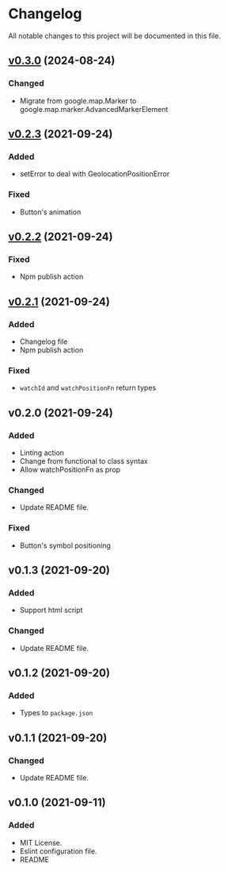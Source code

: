 # Changelog
All notable changes to this project will be documented in this file.

## [v0.3.0] (2024-08-24)
### Changed
- Migrate from google.map.Marker to google.map.marker.AdvancedMarkerElement

## [v0.2.3] (2021-09-24)
### Added
- setError to deal with GeolocationPositionError

### Fixed
- Button's animation

## [v0.2.2] (2021-09-24)
### Fixed
- Npm publish action

## [v0.2.1] (2021-09-24)
### Added
- Changelog file
- Npm publish action

### Fixed
- `watchId` and `watchPositionFn` return types

## v0.2.0 (2021-09-24)
### Added
- Linting action
- Change from functional to class syntax
- Allow watchPositionFn as prop

### Changed
- Update README file.

### Fixed
- Button's symbol positioning

## v0.1.3 (2021-09-20)
### Added
- Support html script

### Changed
- Update README file.

## v0.1.2 (2021-09-20)
### Added
- Types to `package.json`

## v0.1.1 (2021-09-20)
### Changed
- Update README file.

## v0.1.0 (2021-09-11)
### Added
- MIT License.
- Eslint configuration file.
- README

[v0.2.1]: https://github.com/margaridafp/google-maps-current-location/compare/v.0.2.0...v0.2.1
[v0.2.2]: https://github.com/margaridafp/google-maps-current-location/compare/v0.2.1...v0.2.2
[v0.2.3]: https://github.com/margaridafp/google-maps-current-location/compare/v0.2.2...v0.2.3
[v0.3.0]: https://github.com/margaridafp/google-maps-current-location/compare/v0.2.3...v0.3.0